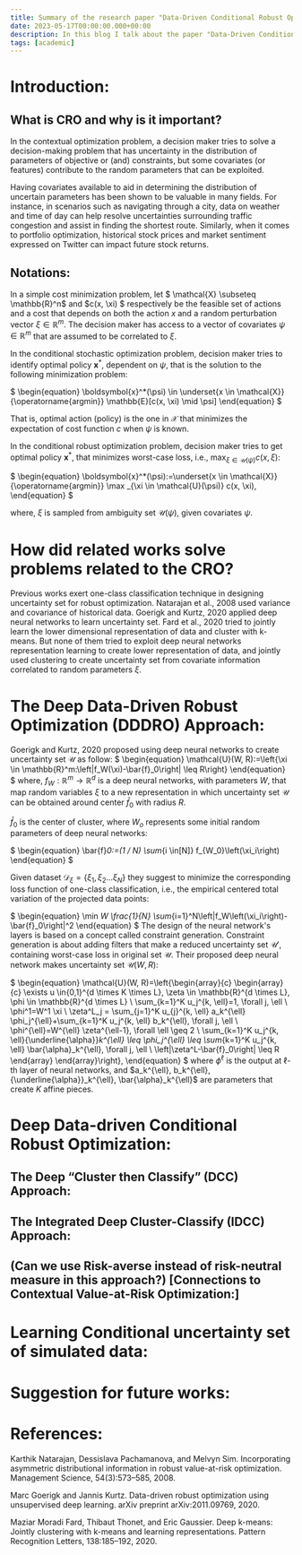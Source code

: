 ```yaml
---
title: Summary of the research paper "Data-Driven Conditional Robust Optimization"
date: 2023-05-17T00:00:00.000+00:00
description: In this blog I talk about the paper "Data-Driven Conditional Robust Optimization". 
tags: [academic]
---
```


# Introduction:
## What is CRO and why is it important?

In the contextual optimization problem, a decision maker tries to solve a decision-making problem that has uncertainty in the distribution of parameters of objective or (and) constraints, but some covariates (or features) contribute to the random parameters that can be exploited. 

Having covariates available to aid in determining the distribution of uncertain parameters has been shown to be valuable in many fields. For instance, in scenarios such as navigating through a city, data on weather and time of day can help resolve uncertainties surrounding traffic congestion and assist in finding the shortest route. Similarly, when it comes to portfolio optimization, historical stock prices and market sentiment expressed on Twitter can impact future stock returns.

## Notations:
In a simple cost minimization problem, let $
\mathcal{X} \subseteq \mathbb{R}^n$ and $c(x, \xi)
$ respectively be the feasible
set of actions and a cost that depends on both the action $x$ and a random perturbation vector $\xi \in \mathbb{R}^m$. The decision maker has access to a vector of covariates $\psi \in \mathbb{R}^m$ that are assumed to be correlated to $\xi$.

In the conditional stochastic optimization problem, decision maker tries to identify optimal policy $\boldsymbol{x}^*$,  dependent on $\psi$, that is the solution to the following minimization problem:

$
\begin{equation}
\boldsymbol{x}^*(\psi) \in \underset{x \in \mathcal{X}}{\operatorname{argmin}} \mathbb{E}[c(x, \xi) \mid \psi]
\end{equation}
$

That is, optimal action (policy) is the one in  $\mathcal{X}$ that minimizes the expectation of cost function $c$ when $\psi$ is known.

In the conditional robust optimization problem, decision maker tries to get optimal policy $\boldsymbol{x}^*$, that minimizes worst-case loss, i.e., $\max _{\xi \in \mathcal{U}(\psi)} c(x, \xi)$:

$
\begin{equation}
\boldsymbol{x}^*(\psi):=\underset{x \in \mathcal{X}}{\operatorname{argmin}} \max _{\xi \in \mathcal{U}(\psi)} c(x, \xi),
\end{equation}
$

where, $\xi$ is sampled from ambiguity set $\mathcal{U}(\psi)$, given covariates $\psi$.

# How did related works solve problems related to the CRO?

Previous works exert one-class classification technique in designing uncertainty set for robust optimization. Natarajan et al., 2008 used variance and covariance of historical data. Goerigk and Kurtz, 2020 applied deep neural networks to learn uncertainty set. Fard et al., 2020 tried to jointly learn the lower dimensional representation of data and cluster with k-means. But none of them tried to exploit deep neural networks representation learning to create lower representation of data, and jointly used clustering to create uncertainty set from covariate information correlated to random parameters $\xi$.

# The Deep Data-Driven Robust Optimization (DDDRO) Approach: 
Goerigk and Kurtz, 2020 proposed using deep neural networks to create uncertainty set $\mathcal{U}$ as follow:
$
\begin{equation}
\mathcal{U}(W, R):=\left\{\xi \in \mathbb{R}^m:\left\|f_W(\xi)-\bar{f}_0\right\| \leq R\right\}
\end{equation}
$
where, $f_W: \mathbb{R}^m \rightarrow \mathbb{R}^d$ is a deep neural networks, with parameters $W$, that map random variables $\xi$ to a new representation in which uncertainty set $\mathcal{U}$ can be obtained around center $\bar{f}_0$ with radius $R$.

$\bar{f}_0$ is the center of cluster, where $W_o$ represents some initial random parameters of deep neural networks:

$
\begin{equation}
\bar{f}_0:=(1 / N) \sum_{i \in[N]} f_{W_0}\left(\xi_i\right)
\end{equation}
$

Given dataset $\mathcal{D}_{\xi}=\left\{\xi_1, \xi_2 \ldots \xi_N\right\}$ they suggest to minimize the corresponding loss function of one-class classification, i.e., the empirical centered total variation of the projected data points:

$
\begin{equation}
\min _W \frac{1}{N} \sum_{i=1}^N\left\|f_W\left(\xi_i\right)-\bar{f}_0\right\|^2
\end{equation}
$
The design of the neural network's layers is based on a concept called constraint generation. Constraint generation is about adding filters that make a reduced uncertainty set $\mathcal{U'}$, containing worst-case loss in original set $\mathcal{U}$. Their proposed deep neural network makes uncertainty set $\mathcal{U}(W,R)$: 

$
\begin{equation}
\mathcal{U}(W, R)=\left\{\begin{array}{c}
\begin{array}{c}
\exists u \in\{0,1\}^{d \times K \times L}, \zeta \in \mathbb{R}^{d \times L}, \phi \in \mathbb{R}^{d \times L} \\
\sum_{k=1}^K u_j^{k, \ell}=1, \forall j, \ell \\
\phi^1=W^1 \xi \\
\zeta^L_j = \sum_{j=1}^K u_{j}^{k, \ell} a_k^{\ell} \phi_j^{\ell}+\sum_{k=1}^K u_j^{k, \ell} b_k^{\ell}, \forall j, \ell \\
\phi^{\ell}=W^{\ell} \zeta^{\ell-1}, \forall \ell \geq 2 \\
\sum_{k=1}^K u_j^{k, \ell}{\underline{\alpha}}_k^{\ell} \leq \phi_j^{\ell} \leq \sum_{k=1}^K u_j^{k, \ell} \bar{\alpha}_k^{\ell}, \forall j, \ell \\
\left\|\zeta^L-\bar{f}_0\right\| \leq R
\end{array}
\end{array}\right\},
\end{equation}
$
where $\phi^{\ell}$ is the output at $\ell$-th layer of neural networks, and $a_k^{\ell}, b_k^{\ell}, {\underline{\alpha}}_k^{\ell}, \bar{\alpha}_k^{\ell}$ are parameters that create $K$ affine pieces.

# Deep Data-driven **Conditional** Robust Optimization:

## The Deep “Cluster then Classify” (DCC) Approach:

## The Integrated Deep Cluster-Classify (IDCC) Approach:

## (Can we use Risk-averse instead of risk-neutral measure in this approach?) [Connections to Contextual Value-at-Risk Optimization:]

# Learning Conditional uncertainty set of simulated data:

# Suggestion for future works:

# References: 
Karthik Natarajan, Dessislava Pachamanova, and Melvyn Sim. Incorporating asymmetric distributional information in robust value-at-risk optimization. Management Science, 54(3):573–585,
2008.

Marc Goerigk and Jannis Kurtz. Data-driven robust optimization using unsupervised deep learning.
arXiv preprint arXiv:2011.09769, 2020.

Maziar Moradi Fard, Thibaut Thonet, and Eric Gaussier. Deep k-means: Jointly clustering with
k-means and learning representations. Pattern Recognition Letters, 138:185–192, 2020.